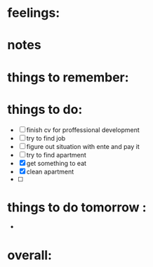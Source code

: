 # feelings:

# notes

# things to remember:

# things to do:
- [ ] finish cv for proffessional development 
- [ ] try to find job 
- [ ] figure out situation with ente and pay it 
- [ ] try to find apartment
- [x] get something to eat 
- [x] clean apartment
- [ ] 
# things to do tomorrow :
- 
# overall:

